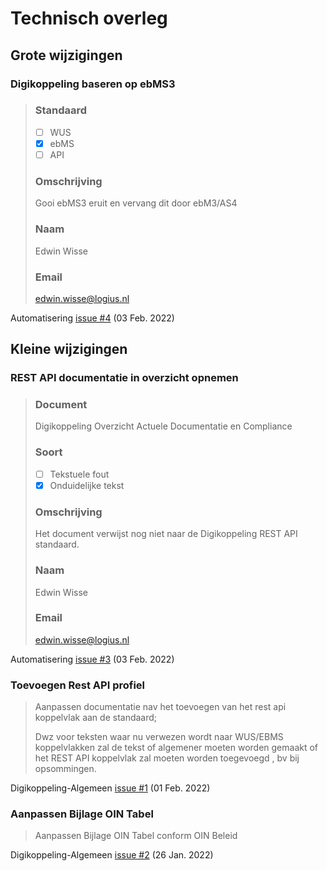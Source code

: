 # Technisch overleg
## Grote wijzigingen

### Digikoppeling baseren op ebMS3
>### Standaard
>
>- [ ] WUS
>- [X] ebMS
>- [ ] API
>
>### Omschrijving
>
>Gooi ebMS3 eruit en vervang dit door ebM3/AS4
>
>### Naam
>
>Edwin Wisse
>
>### Email
>
>edwin.wisse@logius.nl

Automatisering [issue #4](https://github.com/Logius-standaarden/Automatisering/issues/4) (03 Feb. 2022)

## Kleine wijzigingen

### REST API documentatie in overzicht opnemen
>### Document
>
>Digikoppeling Overzicht Actuele Documentatie en Compliance
>
>### Soort
>
>- [ ] Tekstuele fout
>- [X] Onduidelijke tekst
>
>### Omschrijving
>
>Het document verwijst nog niet naar de Digikoppeling REST API standaard.
>
>### Naam
>
>Edwin Wisse
>
>### Email
>
>edwin.wisse@logius.nl

Automatisering [issue #3](https://github.com/Logius-standaarden/Automatisering/issues/3) (03 Feb. 2022)

### Toevoegen Rest API profiel
>Aanpassen documentatie nav het toevoegen van het rest api koppelvlak aan de standaard;
>
>Dwz voor teksten waar nu verwezen wordt naar WUS/EBMS koppelvlakken zal de tekst of algemener moeten worden gemaakt of het REST API koppelvlak zal moeten worden toegevoegd , bv bij opsommingen.

Digikoppeling-Algemeen [issue #1](https://github.com/Logius-standaarden/Digikoppeling-Algemeen/issues/1) (01 Feb. 2022)

### Aanpassen Bijlage OIN Tabel
>Aanpassen Bijlage OIN Tabel conform OIN Beleid

Digikoppeling-Algemeen [issue #2](https://github.com/Logius-standaarden/Digikoppeling-Algemeen/issues/2) (26 Jan. 2022)

